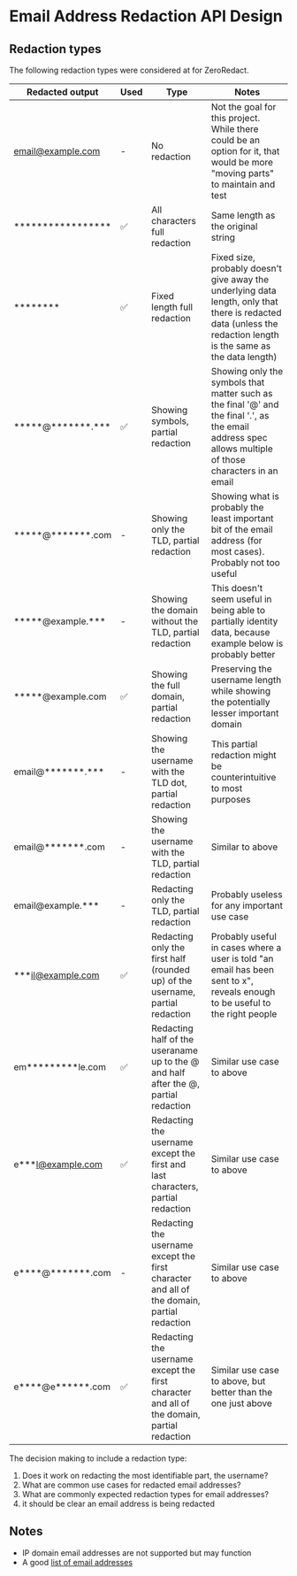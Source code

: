 # Email Address Redaction API Design

## Redaction types

The following redaction types were considered at for ZeroRedact. 

| Redacted output              | Used | Type                                                                                       | Notes                                                                                                                                                            |
| ---------------------------- | ---- | ------------------------------------------------------------------------------------------ | ---------------------------------------------------------------------------------------------------------------------------------------------------------------- |
| email@example.com            | -    | No redaction                                                                               | Not the goal for this project. While there could be an option for it, that would be more "moving parts" to maintain and test                                     |
| *****************            | ✅   | All characters full redaction                                                              | Same length as the original string                                                                                                                               |
| ********                     | ✅   | Fixed length full redaction                                                                | Fixed size, probably doesn't give away the underlying data length, only that there is redacted data (unless the redaction length is the same as the data length) |
| *****@*\*\*\*\*\*\*.\*\*\*   | ✅   | Showing symbols, partial redaction                                                         | Showing only the symbols that matter such as the final '@' and the final '.', as the email address spec allows multiple of those characters in an email          |
| *****@\*\*\*\*\*\*\*.com     | -    | Showing only the TLD, partial redaction                                                    | Showing what is probably the least important bit of the email address (for most cases). Probably not too useful                                                  |
| *****@example.*\*\*          | -    | Showing the domain without the TLD, partial redaction                                      | This doesn't seem useful in being able to partially identity data, because example below is probably better                                                      |
| *****@example.com            | ✅   | Showing the full domain, partial redaction                                                 | Preserving the username length while showing the potentially lesser important domain                                                                             |
| email@\*\*\*\*\*\*\*.\*\*\*  | -    | Showing the username with the TLD dot, partial redaction                                   | This partial redaction might be counterintuitive to most purposes                                                                                                |
| email@\*\*\*\*\*\*\*.com     | -    | Showing the username with the TLD, partial redaction                                       | Similar to above                                                                                                                                                 |
| email@example.***            | -    | Redacting only the TLD, partial redaction                                                  | Probably useless for any important use case                                                                                                                      |
| ***il@example.com            | ✅   | Redacting only the first half (rounded up) of the username, partial redaction              | Probably useful in cases where a user is told "an email has been sent to x", reveals enough to be useful to the right people                                     |
| em\*\*\*\*\*\*\*\*\*le.com   | ✅   | Redacting half of the useraname up to the @ and half after the @, partial redaction        | Similar use case to above                                                                                                                                        |
| e***l@example.com            | ✅   | Redacting the username except the first and last characters, partial redaction             | Similar use case to above                                                                                                                                        |
| e\*\*\*\*@\*\*\*\*\*\*\*.com | -   | Redacting the username except the first character and all of the domain, partial redaction | Similar use case to above                                                                                                                                        |
| e\*\*\*\*@e\*\*\*\*\*\*.com | ✅   | Redacting the username except the first character and all of the domain, partial redaction | Similar use case to above, but better than the one just above                                                                                                                                        |

The decision making to include a redaction type:

1. Does it work on redacting the most identifiable part, the username?
1. What are common use cases for redacted email addresses?
1. What are commonly expected redaction types for email addresses?
1. it should be clear an email address is being redacted

## Notes
- IP domain email addresses are not supported but may function
- A good [list of email addresses](https://gist.github.com/cjaoude/fd9910626629b53c4d25)